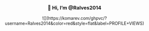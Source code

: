 <h3 align="center">👋 Hi, I’m @Ralves2014</h1>
<p align="center">
![](https://komarev.com/ghpvc/?username=Ralves2014&color=red&style=flat&label=PROFILE+VIEWS)
</p>
